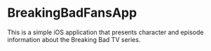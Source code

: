 # BreakingBadFansApp

This is a simple iOS application that presents character and episode information about the Breaking Bad TV series. 
